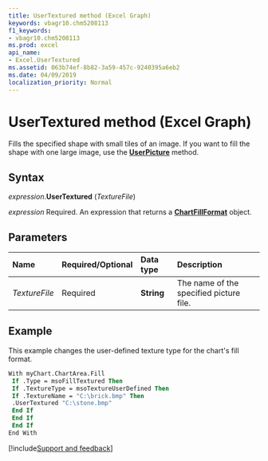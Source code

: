 ```yaml
---
title: UserTextured method (Excel Graph)
keywords: vbagr10.chm5208113
f1_keywords:
- vbagr10.chm5208113
ms.prod: excel
api_name:
- Excel.UserTextured
ms.assetid: 063b74ef-8b82-3a59-457c-9240395a6eb2
ms.date: 04/09/2019
localization_priority: Normal
---
```



# UserTextured method (Excel Graph)

Fills the specified shape with small tiles of an image. If you want to fill the shape with one large image, use the **[UserPicture](excel.userpicture.md)** method.

## Syntax

_expression_.**UserTextured** (_TextureFile_)

_expression_ Required. An expression that returns a **[ChartFillFormat](Excel.ChartFillFormat.md)** object.


## Parameters

|Name|Required/Optional|Data type|Description|
|:-----|:-----|:-----|:-----|
|_TextureFile_ | Required |**String**| The name of the specified picture file.|


## Example

This example changes the user-defined texture type for the chart's fill format.

```vb
With myChart.ChartArea.Fill 
 If .Type = msoFillTextured Then 
 If .TextureType = msoTextureUserDefined Then 
 If .TextureName = "C:\brick.bmp" Then 
 .UserTextured "C:\stone.bmp" 
 End If 
 End If 
 End If 
End With
```

[!include[Support and feedback](~/includes/feedback-boilerplate.md)]